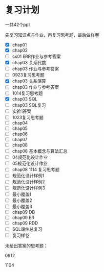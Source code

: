 # 复习计划

一共42个ppt

先复习知识点与作业，再复习思考题，最后做样卷

* [x] chap01
* [x] chap02
* [ ] cs01 ERR作业与参考答案
* [x] chap03 关系代数
* [ ] chap03 作业与参考答案
* [ ] 0923复习思考题
* [x] chap03 关系演算
* [ ] chap03 作业与参考答案
* [ ] 1014复习思考题
* [x] chap03 SQL
* [ ] chap03 SQL复习
* [ ] 实验1答案
* [ ] 1023复习思考题
* [ ] chap04
* [ ] chap05
* [ ] chap06
* [ ] chap07
* [ ] chap08
* [ ] chap08 基本概念与算法汇总
* [ ] 04规范化设计作业
* [ ] 05规范化设计作业
* [ ] chap08  1114  复习思考题
* [ ] 规范化设计样例1
* [ ] 规范化设计样例2
* [ ] 规范化设计样例3
* [ ] 最小覆盖1
* [ ] 最小覆盖2
* [ ] 最小覆盖3
* [ ] chap09 DB
* [ ] chap09 ER
* [ ] chap09 RDD
* [ ] SQL课件总复习
* [ ] 复习样卷

未给出答案的思考题：

0912

1104

